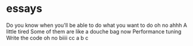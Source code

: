 # essays


Do you know when you'll be able to do what you want to do
oh no ahhh
A little tired
Some of them are like a douche bag
now Performance tuning
Write the code
oh no
biiii
cc
a
b
c
